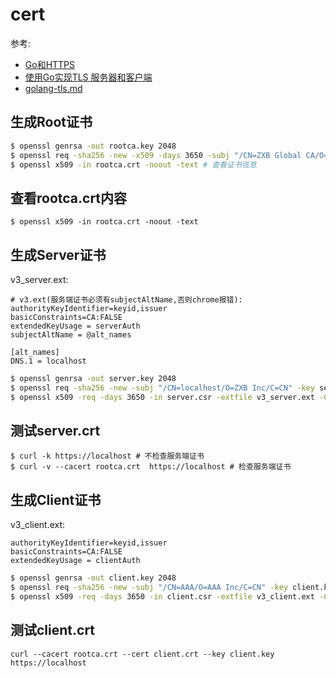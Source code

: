 # cert

参考:
- [Go和HTTPS](http://tonybai.com/2015/04/30/go-and-https/)
- [使用Go实现TLS 服务器和客户端](http://colobu.com/2016/06/07/simple-golang-tls-examples/)
- [golang-tls.md](https://gist.github.com/denji/12b3a568f092ab951456)

## 生成Root证书
```sh
$ openssl genrsa -out rootca.key 2048
$ openssl req -sha256 -new -x509 -days 3650 -subj "/CN=ZXB Global CA/O=ZXB Inc/C=CN" -key rootca.key -out rootca.crt
$ openssl x509 -in rootca.crt -noout -text # 查看证书信息
```

## 查看rootca.crt内容
```
$ openssl x509 -in rootca.crt -noout -text
```

## 生成Server证书
v3_server.ext:
```
# v3.ext(服务端证书必须有subjectAltName,否则chrome报错):
authorityKeyIdentifier=keyid,issuer
basicConstraints=CA:FALSE
extendedKeyUsage = serverAuth
subjectAltName = @alt_names

[alt_names]
DNS.1 = localhost
```

```sh
$ openssl genrsa -out server.key 2048
$ openssl req -sha256 -new -subj "/CN=localhost/O=ZXB Inc/C=CN" -key server.key -out server.csr
$ openssl x509 -req -days 3650 -in server.csr -extfile v3_server.ext -CA rootca.crt -CAkey rootca.key -CAcreateserial -out server.crt
```

## 测试server.crt
```
$ curl -k https://localhost # 不检查服务端证书
$ curl -v --cacert rootca.crt  https://localhost # 检查服务端证书
```

## 生成Client证书
v3_client.ext:
```
authorityKeyIdentifier=keyid,issuer
basicConstraints=CA:FALSE
extendedKeyUsage = clientAuth
```

```sh
$ openssl genrsa -out client.key 2048
$ openssl req -sha256 -new -subj "/CN=AAA/O=AAA Inc/C=CN" -key client.key -out client.csr
$ openssl x509 -req -days 3650 -in client.csr -extfile v3_client.ext -CA rootca.crt -CAkey rootca.key -CAcreateserial -out client.crt
```

## 测试client.crt
```
curl --cacert rootca.crt --cert client.crt --key client.key https://localhost
```
